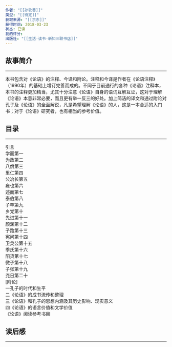 ```yaml
---
作者: "[[孙钦善]]"
类型: "[[待定]]"
获取来源: "[[京东]]"
获得时间: 2018-03-23
状态: 已读
我的评分: 
出版社: "[[生活·读书·新知三联书店]]"
---
```

## 故事简介
---
本书包含对《论语》的注释、今译和附论。注释和今译是作者在《论语注释》（1990年）的基础上增订完善而成的。不同于目前通行的各种《论语》注释本，本书的注释更加精当，尤其十分注意《论语》自身的语词互解互证，这对于理解《论语》本意非常必要，而且更有举一反三的好处。加上简洁的译文和通过附论对孔子及《论语》的全面解说，凡是希望理解《论语》的人，这是一本合适的入门书；对于《论语》研究者，也有相当的参考价值。
## 目录
---
引言  
学而第一  
为政第二  
八佾第三  
里仁第四  
公冶长第五  
雍也第六  
述而第七  
泰伯第八  
子罕第九  
乡党第十  
先进第十一  
颜渊第十二  
子路第十三  
宪问第十四  
卫灵公第十五  
季氏第十六  
阳货第十七  
微子第十八  
子张第十九  
尧日第二十  
[附论]  
一孔子的时代和生平  
二《论语》的成书流传和整理  
三《论语》和孔子的思想内涵及其历史影响、现实意义  
四《论语》的语言价值和文学价值  
《论语》阅读参考书目

## 读后感
---
